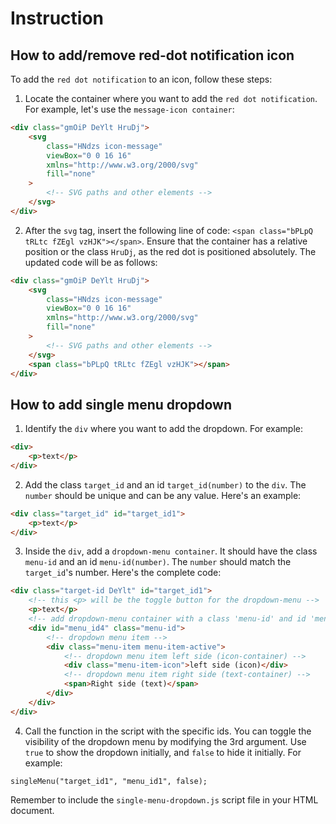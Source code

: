 # Instruction

## How to add/remove red-dot notification icon

To add the `red dot notification` to an icon, follow these steps:

1. Locate the container where you want to add the `red dot notification`. For example, let's use the `message-icon container`:

```html
<div class="gmOiP DeYlt HruDj">
    <svg
        class="HNdzs icon-message"
        viewBox="0 0 16 16"
        xmlns="http://www.w3.org/2000/svg"
        fill="none"
    >
        <!-- SVG paths and other elements -->
    </svg>
</div>
```

2. After the `svg` tag, insert the following line of code: `<span class="bPLpQ tRLtc fZEgl vzHJK"></span>`. Ensure that the container has a relative position or the class `HruDj`, as the red dot is positioned absolutely. The updated code will be as follows:

```html
<div class="gmOiP DeYlt HruDj">
    <svg
        class="HNdzs icon-message"
        viewBox="0 0 16 16"
        xmlns="http://www.w3.org/2000/svg"
        fill="none"
    >
        <!-- SVG paths and other elements -->
    </svg>
    <span class="bPLpQ tRLtc fZEgl vzHJK"></span>
</div>
```

## How to add single menu dropdown

1. Identify the `div` where you want to add the dropdown. For example:

```html
<div>
    <p>text</p>
</div>
```

2. Add the class `target_id` and an id `target_id(number)` to the `div`. The `number` should be unique and can be any value. Here's an example:

```html
<div class="target_id" id="target_id1">
    <p>text</p>
</div>
```

3. Inside the `div`, add a `dropdown-menu container`. It should have the class `menu-id` and an id `menu-id(number)`. The `number` should match the `target_id`'s number. Here's the complete code:

```html
<div class="target-id DeYlt" id="target_id1">
    <!-- this <p> will be the toggle button for the dropdown-menu -->
    <p>text</p>
    <!-- add dropdown-menu container with a class 'menu-id' and id 'menu-id(same-number)' -->
    <div id="menu_id4" class="menu-id">
        <!-- dropdown menu item -->
        <div class="menu-item menu-item-active">
            <!-- dropdown menu item left side (icon-container) -->
            <div class="menu-item-icon">left side (icon)</div>
            <!-- dropdown menu item right side (text-container) -->
            <span>Right side (text)</span>
        </div>
    </div>
</div>
```

4. Call the function in the script with the specific ids. You can toggle the visibility of the dropdown menu by modifying the 3rd argument. Use `true` to show the dropdown initially, and `false` to hide it initially. For example:

`singleMenu("target_id1", "menu_id1", false);`

Remember to include the `single-menu-dropdown.js` script file in your HTML document.
